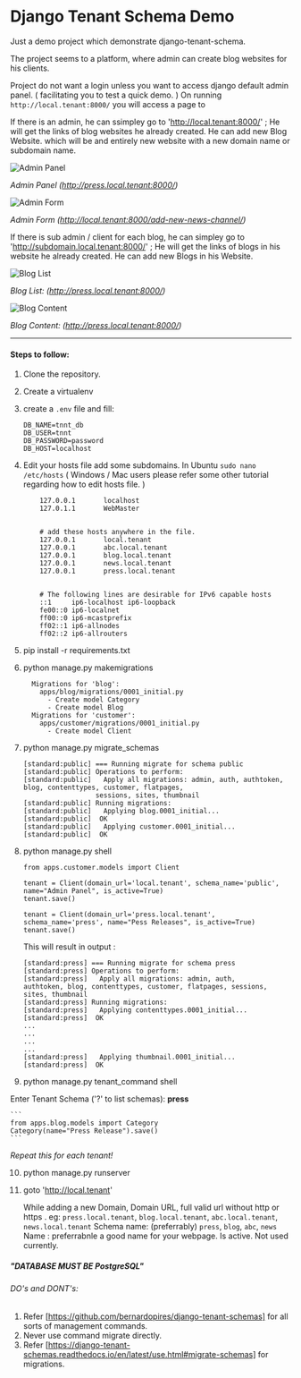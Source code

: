 # Django Tenant Schema Demo
Just a demo project which demonstrate django-tenant-schema. 

The project seems to a platform, where admin can create blog websites for his clients.

Project do not want a login unless you want to access django 
default  admin panel. ( facilitating you to test a quick demo.  )
On running `http://local.tenant:8000/` you will access a page to 

If there is an admin, he can ssimpley go to 'http://local.tenant:8000/' ;
    He will get the links of blog websites he already created.
    He can add new Blog Website. which will be and entirely new website with a new domain name or subdomain name. 

![Admin Panel](public/git_images/adminpanel.png)

*Admin Panel (http://press.local.tenant:8000/)*

![Admin Form](public/git_images/createblog.png)

*Admin Form (http://local.tenant:8000/add-new-news-channel/)*


If there is sub admin / client for each blog, he can simpley go to 'http://subdomain.local.tenant:8000/' ;
    He will get the links of blogs in his website he already created.
    He can add new Blogs in his  Website. 


![Blog List](public/git_images/subdomain.png)

*Blog List: (http://press.local.tenant:8000/)*

![Blog Content](public/git_images/blogcontent.png)

*Blog Content: (http://press.local.tenant:8000/)*

______________________________________________________________________________________________


#### Steps to follow:
1. Clone the repository.
2. Create a virtualenv
3. create a `.env` file and fill:
    ```
    DB_NAME=tnnt_db
    DB_USER=tnnt
    DB_PASSWORD=password
    DB_HOST=localhost
    ```
4. Edit your hosts file add some subdomains.
   In Ubuntu 
       `sudo nano /etc/hosts`
       ( Windows / Mac users please refer some other tutorial regarding how to edit hosts file. )

    ```
        127.0.0.1       localhost
        127.0.1.1       WebMaster


        # add these hosts anywhere in the file.
        127.0.0.1       local.tenant
        127.0.0.1       abc.local.tenant
        127.0.0.1       blog.local.tenant
        127.0.0.1       news.local.tenant
        127.0.0.1       press.local.tenant


        # The following lines are desirable for IPv6 capable hosts
        ::1     ip6-localhost ip6-loopback
        fe00::0 ip6-localnet
        ff00::0 ip6-mcastprefix
        ff02::1 ip6-allnodes
        ff02::2 ip6-allrouters

    ```

5. pip install -r requirements.txt
6. python manage.py makemigrations
    ```
      Migrations for 'blog':
        apps/blog/migrations/0001_initial.py
          - Create model Category
          - Create model Blog
      Migrations for 'customer':
        apps/customer/migrations/0001_initial.py
          - Create model Client

    ```
7. python manage.py migrate_schemas
    ```
    [standard:public] === Running migrate for schema public
    [standard:public] Operations to perform:
    [standard:public]   Apply all migrations: admin, auth, authtoken, blog, contenttypes, customer, flatpages, 
                      sessions, sites, thumbnail
    [standard:public] Running migrations:
    [standard:public]   Applying blog.0001_initial...
    [standard:public]  OK
    [standard:public]   Applying customer.0001_initial...
    [standard:public]  OK
    ```
   
8. python  manage.py shell
    ```
    from apps.customer.models import Client
    
    tenant = Client(domain_url='local.tenant', schema_name='public', name="Admin Panel", is_active=True)
    tenant.save() 
    
    tenant = Client(domain_url='press.local.tenant', schema_name='press', name="Pess Releases", is_active=True)
    tenant.save()
    ```
    This will result in output :
    ```
    [standard:press] === Running migrate for schema press
    [standard:press] Operations to perform:
    [standard:press]   Apply all migrations: admin, auth, 
    authtoken, blog, contenttypes, customer, flatpages, sessions, sites, thumbnail
    [standard:press] Running migrations:
    [standard:press]   Applying contenttypes.0001_initial...
    [standard:press]  OK
    ...
    ...
    ...
    ...
    [standard:press]   Applying thumbnail.0001_initial...
    [standard:press]  OK
    
    ```
9. python  manage.py tenant_command shell

Enter Tenant Schema ('?' to list schemas): **press**

    ```
    from apps.blog.models import Category
    Category(name="Press Release").save()
    ```
    
*Repeat this for each tenant!*

10. python manage.py runserver

11. goto 'http://local.tenant'
    
    While adding a new Domain,
    Domain URL, full valid url without http or https .
    eg: `press.local.tenant`, `blog.local.tenant`, `abc.local.tenant`, `news.local.tenant`
    Schema name: (preferrably) `press`, `blog`, `abc`, `news`
    Name : preferrabnle a good name for your webpage.
    Is active. Not used currently.



##### "DATABASE MUST BE PostgreSQL"



###### DO's and DONT's: 
1. Refer [https://github.com/bernardopires/django-tenant-schemas] for all sorts of management commands. 
1. Never use command migrate directly.
1. Refer  [https://django-tenant-schemas.readthedocs.io/en/latest/use.html#migrate-schemas] for migrations.



